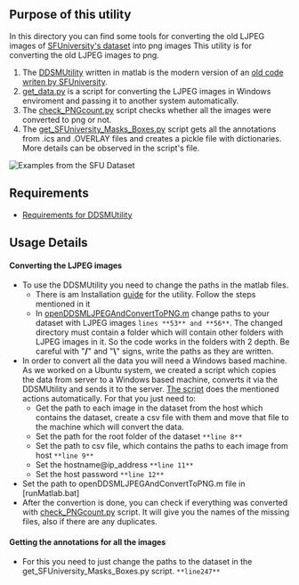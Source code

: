 ## Purpose of this utility
In this directory you can find some tools for converting the old LJPEG images of [SFUniversity's dataset](http://www.eg.usf.edu/cvprg/Mammography/Database.html) into png images
This utility is for converting the old LJPEG images to png.

1. The [DDSMUtility](https://github.com/badalyaz/cancer_detection/tree/interns_branch/DataProcessing/SFUniversity_Dataset/LJPEG2PNG_Converter/DDSMUtility) written in matlab is the modern version of an [old code writen by SFUniversity](http://www.eng.usf.edu/cvprg/Mammography/software/heathusf_v1.1.0.html).
2. [get_data.py](https://github.com/badalyaz/cancer_detection/blob/interns_branch/DataProcessing/SFUniversity_Dataset/LJPEG2PNG_Converter/SFUniversity/get_data.py) is a script for converting the LJPEG images in Windows enviroment and passing it to another system automatically.
3. The [check_PNGcount.py](https://github.com/badalyaz/cancer_detection/blob/interns_branch/DataProcessing/SFUniversity_Dataset/check_PNGcount.py) script checks whether all the images were converted to png or not.
4. The [get_SFUniversity_Masks_Boxes.py](https://github.com/badalyaz/cancer_detection/blob/interns_branch/DataProcessing/SFUniversity_Dataset/get_SFUniversity_Masks_Boxes.py) script gets all the annotations from .ics and .OVERLAY files and creates a pickle file with dictionaries. More details can be observed in the script's file. 
   
   

![Examples from the SFU Dataset](https://github.com/badalyaz/cancer_detection/blob/interns_branch/DataProcessing/SFUniversity_Dataset/test.png "Some examples from the SFUniversity dataset")


## Requirements
- [Requirements for DDSMUtility](https://github.com/badalyaz/cancer_detection.git/)
  

## Usage Details
#### Converting the LJPEG images
- To use the DDSMUtility you need to change the paths in the matlab files.
  - There is am Installation [guide](https://github.com/badalyaz/cancer_detection/blob/interns_branch/DataProcessing/SFUniversity_Dataset/LJPEG2PNG_Converter/DDSMUtility/Tutorial.pdf) for the utility. Follow the steps mentioned in it 
  - In [openDDSMLJPEGAndConvertToPNG.m](https://github.com/badalyaz/cancer_detection/blob/interns_branch/DataProcessing/SFUniversity_Dataset/LJPEG2PNG_Converter/DDSMUtility/openDDSMLJPEGAndConvertToPNG.m) change paths to your dataset with LJPEG images `lines **53** and **56**`. The changed directory must contain a folder which will contain other folders with LJPEG images in it. So the code works in the folders with 2 depth. Be careful with "**/**" and "**\\**" signs, write the paths as they are written.
- In order to convert all the data you will need a Windows based machine. As we worked on a Ubuntu system, we created a script which copies the data from server to a Windows based machine, converts it via the DDSMUtility and sends it to the server. [The script](https://github.com/badalyaz/cancer_detection/blob/interns_branch/DataProcessing/SFUniversity_Dataset/LJPEG2PNG_Converter/SFUniversity/get_data.py) does the mentioned actions automatically. For that you just need to:
  - Get the path to each image in the dataset from the host which contains the dataset, create a csv file with them and move that file to the machine which will convert the data.
  - Set the path for the root folder of the dataset `**line 8**`
  - Set the path to csv file, which contains the paths to each image from host `**line 9**`
  - Set the hostname@ip_address `**line 11**`
  - Set the host password `**line 12**`
- Set the path to openDDSMLJPEGAndConvertToPNG.m file in [runMatlab.bat]
- After the convertion is done, you can check if everything was converted with [check_PNGcount.py](https://github.com/badalyaz/cancer_detection/blob/interns_branch/DataProcessing/SFUniversity_Dataset/check_PNGcount.py) script. It will give you the names of the missing files, also if there are any duplicates.

#### Getting the annotations for all the images
- For this you need to just change the paths to the dataset in the get_SFUniversity_Masks_Boxes.py script. `**line247**`


